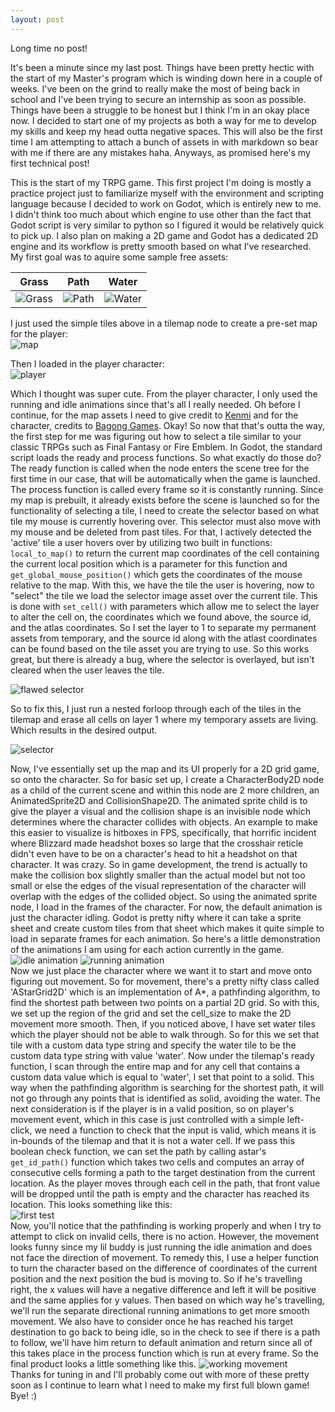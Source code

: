```yaml
---
layout: post
--- 
```


Long time no post!

It's been a minute since my last post. Things have been pretty hectic with
the start of my Master's program which is winding down here in a couple of weeks.
I've been on the grind to really make the most of being back in school and I've been
trying to secure an internship as soon as possible. Things have been a struggle to be
honest but I think I'm in an okay place now. I decided to start one of my projects
as both a way for me to develop my skills and keep my head outta negative spaces. 
This will also be the first time I am attempting to attach a bunch of assets in with
markdown so bear with me if there are any mistakes haha.
Anyways, as promised here's my first technical post!   
   
This is the start of my TRPG game. This first project I'm doing is mostly a practice
project just to familiarize myself with the environment and scripting language
because I decided to work on Godot, which is entirely new to me. I didn't think too
much about which engine to use other than the fact that Godot script is very similar
to python so I figured it would be relatively quick to pick up. I also plan on
making a 2D game and Godot has a dedicated 2D engine and its workflow is pretty
smooth based on what I've researched.   
My first goal was to aquire some sample free assets:   
   
|   Grass   |   Path    |   Water   |
| :--------: | :--------: | :--------: |
| ![Grass](../../../assets/img/projects/practice_game/Grass_Middle.png)|![Path](../../../assets/img/projects/practice_game/Path_Middle.png)|![Water](../../../assets/img/projects/practice_game/Water_Middle.png)|   
   
I just used the simple tiles above in a tilemap node to create a pre-set map for the player:   
![map](../../../assets/img/projects/practice_game/sample_map.png)   
   
Then I loaded in the player character:   
![player](https://img.itch.zone/aW1hZ2UvMjM4Mjk0My8xNDEwODEyMy5naWY=/original/3zgiGR.gif)   
   
Which I thought was super cute. From the player character, I only used the running and idle
animations since that's all I really needed. Oh before I continue, for the map assets I need
to give credit to [Kenmi](https://kenmi-art.itch.io/) and for the character, credits to 
[Bagong Games](https://bagong-games.itch.io/). Okay! So now that that's outta the way, the first
step for me was figuring out how to select a tile similar to your classic TRPGs such as Final
Fantasy or Fire Emblem. In Godot, the standard script loads the ready and process functions. So what
exactly do those do? The ready function is called when the node enters the scene tree for the first time
in our case, that will be automatically when the game is launched. The process function is called every
frame so it is constantly running. Since my map is prebuilt, it already exists before the scene is launched
so for the functionality of selecting a tile, I need to create the selector based on what tile my
mouse is currently hovering over. This selector must also move with my mouse and be deleted from past
tiles. For that, I actively detected the 'active' tile a user hovers over by utilizing two built in functions:
`local_to_map()` to return the current map coordinates of the cell containing the current local position which is
a parameter for this function and `get_global_mouse_position()` which gets the coordinates of the mouse relative
to the map. With this, we have the tile the user is hovering, now to "select" the tile we load the
selector image asset over the current tile. This is done with `set_cell()` with parameters which allow me
to select the layer to alter the cell on, the coordinates which we found above, the source id, and the atlas coordinates.
So I set the layer to 1 to separate my permanent assets from temporary, and the source id along with the atlast
coordinates can be found based on the tile asset you are trying to use. So this works great, but there is already
a bug, where the selector is overlayed, but isn't cleared when the user leaves the tile.   
   
![flawed selector](../../../assets/img/projects/practice_game/flawed.gif)   
   
So to fix this, I just run a nested forloop through each of the tiles in the tilemap and erase all cells on layer 1
where my temporary assets are living. Which results in the desired output.   
   
![selector](../../../assets/img/projects/practice_game/working.gif)   
   
Now, I've essentially set up the map and its UI properly for a 2D grid game, so onto the character. So for basic set up, 
I create a CharacterBody2D node as a child of the current scene and within this node are 2 more children, an AnimatedSprite2D and CollisionShape2D. The animated sprite child is to give the player a visual and the collision shape is an invisible node which determines
where the character collides with objects. An example to make this easier to visualize is hitboxes in FPS, specifically,
that horrific incident where Blizzard made headshot boxes so large that the crosshair reticle didn't even have to be
on a character's head to hit a headshot on that character. It was crazy. So in game development, the trend is actually to
make the collision box slightly smaller than the actual model but not too small or else the edges of the visual representation
of the character will overlap with the edges of the collided object. So using the animated sprite node, I load in the frames
of the character. For now, the default animation is just the character idling. Godot is pretty nifty where it can take a sprite
sheet and create custom tiles from that sheet which makes it quite simple to load in separate frames for each animation. So
here's a little demonstration of the animations I am using for each action currently in the game.   
![idle animation](../../../assets/img/projects/practice_game/idle.gif)
![running animation](../../../assets/img/projects/practice_game/running.gif)   
Now we just place the character where we want it to start and move onto figuring out movement. So for movement, there's a
pretty nifty class called 'AStarGrid2D' which is an implementation of A*, a pathfinding algorithm, to find the shortest path
between two points on a partial 2D grid. So with this, we set up the region of the grid and set the cell_size to make
the 2D movement more smooth. Then, if you noticed above, I have set water tiles which the player should not be able to
walk through. So for this we set that tile with a custom data type string and specify the water tile to be the custom
data type string with value 'water'. Now under the tilemap's ready function, I scan through the entire map and for any
cell that contains a custom data value which is equal to 'water', I set that point to a solid. This way when the pathfinding
algorithm is searching for the shortest path, it will not go through any points that is identified as solid, avoiding the water.
The next consideration is if the player is in a valid position, so on player's movement event, which in this case is just controlled
with a simple left-click, we need a function to check that the input is valid, which means it is in-bounds of the tilemap
and that it is not a water cell. If we pass this boolean check function, we can set the path by calling astar's `get_id_path()`
function which takes two cells and computes an array of consecutive cells forming a path to the target destination from the
current location. As the player moves through each cell in the path, that front value will be dropped until the path is empty
and the character has reached its location. This looks something like this:   
![first test](../../../assets/img/projects/practice_game/movement.gif)   
Now, you'll notice that the pathfinding is working properly and when I try to attempt to click on invalid cells, there is no action.
However, the movement looks funny since my lil buddy is just running the idle animation and does not face the direction of movement.
To remedy this, I use a helper function to turn the character based on the difference of coordinates of the current position and the
next position the bud is moving to. So if he's travelling right, the x values will have a negative difference and left it will be positive
and the same applies for y values. Then based on which way he's travelling, we'll run the separate directional running animations
to get more smooth movement. We also have to consider once he has reached his target destination to go back to being idle,
so in the check to see if there is a path to follow, we'll have him return to default animation and return since all of this takes
place in the process function which is run at every frame. So the final product looks a little something like this.
![working movement](../../../assets/img/projects/practice_game/working_movement.gif)   
Thanks for tuning in and I'll probably come out with more of these pretty soon as I continue to learn what I need to make my first
full blown game! Bye! :)
